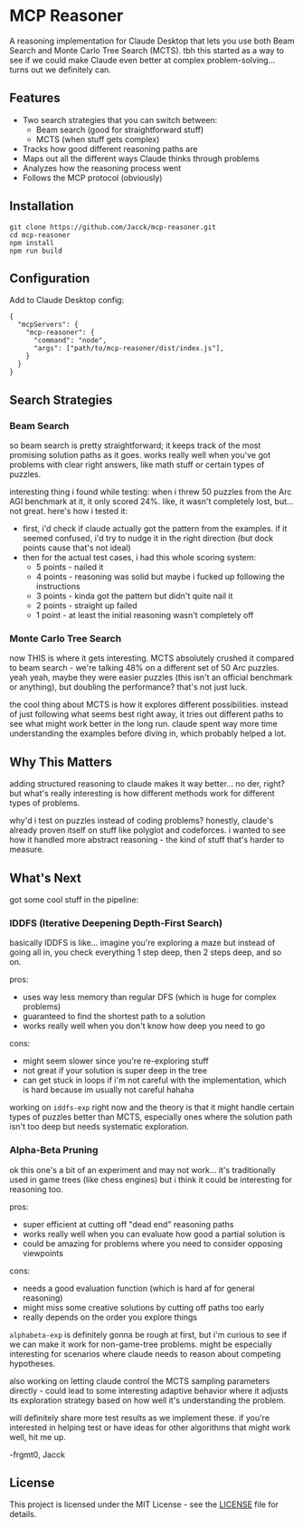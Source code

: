 # MCP Reasoner
A reasoning implementation for Claude Desktop that lets you use both Beam Search and Monte Carlo Tree Search (MCTS). tbh this started as a way to see if we could make Claude even better at complex problem-solving... turns out we definitely can.

## Features
- Two search strategies that you can switch between:
   - Beam search (good for straightforward stuff)
   - MCTS (when stuff gets complex)
- Tracks how good different reasoning paths are
- Maps out all the different ways Claude thinks through problems
- Analyzes how the reasoning process went
- Follows the MCP protocol (obviously)

## Installation
```
git clone https://github.com/Jacck/mcp-reasoner.git
cd mcp-reasoner
npm install
npm run build
```

## Configuration
Add to Claude Desktop config:
```
{
  "mcpServers": {
    "mcp-reasoner": {
      "command": "node",
      "args": ["path/to/mcp-reasoner/dist/index.js"],
    }
  }
}
```

## Search Strategies

### Beam Search
so beam search is pretty straightforward; it keeps track of the most promising solution paths as it goes. works really well when you've got problems with clear right answers, like math stuff or certain types of puzzles.

interesting thing i found while testing: when i threw 50 puzzles from the Arc AGI benchmark at it, it only scored 24%. like, it wasn't completely lost, but... not great. here's how i tested it:

- first, i'd check if claude actually got the pattern from the examples. if it seemed confused, i'd try to nudge it in the right direction (but dock points cause that's not ideal)
- then for the actual test cases, i had this whole scoring system:
  - 5 points - nailed it
  - 4 points - reasoning was solid but maybe i fucked up following the instructions
  - 3 points - kinda got the pattern but didn't quite nail it
  - 2 points - straight up failed
  - 1 point - at least the initial reasoning wasn't completely off

### Monte Carlo Tree Search
now THIS is where it gets interesting. MCTS absolutely crushed it compared to beam search - we're talking 48% on a different set of 50 Arc puzzles. yeah yeah, maybe they were easier puzzles (this isn't an official benchmark or anything), but doubling the performance? that's not just luck.

the cool thing about MCTS is how it explores different possibilities. instead of just following what seems best right away, it tries out different paths to see what might work better in the long run. claude spent way more time understanding the examples before diving in, which probably helped a lot.

## Why This Matters
adding structured reasoning to claude makes it way better... no der, right? but what's really interesting is how different methods work for different types of problems. 

why'd i test on puzzles instead of coding problems? honestly, claude's already proven itself on stuff like polyglot and codeforces. i wanted to see how it handled more abstract reasoning - the kind of stuff that's harder to measure.

## What's Next
got some cool stuff in the pipeline:

### IDDFS (Iterative Deepening Depth-First Search)
basically IDDFS is like... imagine you're exploring a maze but instead of going all in, you check everything 1 step deep, then 2 steps deep, and so on.

pros:
- uses way less memory than regular DFS (which is huge for complex problems)
- guaranteed to find the shortest path to a solution
- works really well when you don't know how deep you need to go

cons:
- might seem slower since you're re-exploring stuff
- not great if your solution is super deep in the tree
- can get stuck in loops if i'm not careful with the implementation, which is hard because im usually not careful hahaha

working on `iddfs-exp` right now and the theory is that it might handle certain types of puzzles better than MCTS, especially ones where the solution path isn't too deep but needs systematic exploration.

### Alpha-Beta Pruning
ok this one's a bit of an experiment and may not work... it's traditionally used in game trees (like chess engines) but i think it could be interesting for reasoning too.

pros:
- super efficient at cutting off "dead end" reasoning paths
- works really well when you can evaluate how good a partial solution is
- could be amazing for problems where you need to consider opposing viewpoints

cons:
* needs a good evaluation function (which is hard af for general reasoning)
* might miss some creative solutions by cutting off paths too early
* really depends on the order you explore things

`alphabeta-exp` is definitely gonna be rough at first, but i'm curious to see if we can make it work for non-game-tree problems. might be especially interesting for scenarios where claude needs to reason about competing hypotheses.

also working on letting claude control the MCTS sampling parameters directly - could lead to some interesting adaptive behavior where it adjusts its exploration strategy based on how well it's understanding the problem.

will definitely share more test results as we implement these. if you're interested in helping test or have ideas for other algorithms that might work well, hit me up.

-frgmt0, Jacck

## License
This project is licensed under the MIT License - see the [LICENSE](LICENSE) file for details.
